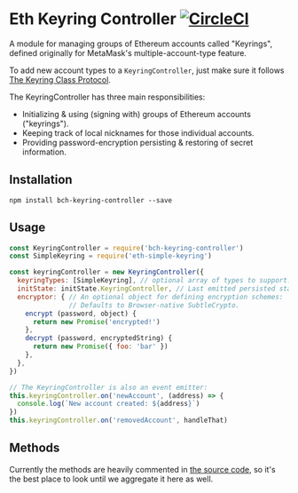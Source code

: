 # Eth Keyring Controller [![CircleCI](https://circleci.com/gh/MetaMask/KeyringController.svg?style=svg)](https://circleci.com/gh/MetaMask/KeyringController)

A module for managing groups of Ethereum accounts called "Keyrings", defined originally for MetaMask's multiple-account-type feature.

To add new account types to a `KeyringController`, just make sure it follows [The Keyring Class Protocol](./docs/keyring.md).

The KeyringController has three main responsibilities:
- Initializing & using (signing with) groups of Ethereum accounts ("keyrings").
- Keeping track of local nicknames for those individual accounts.
- Providing password-encryption persisting & restoring of secret information.

## Installation

`npm install bch-keyring-controller --save`

## Usage

```javascript
const KeyringController = require('bch-keyring-controller')
const SimpleKeyring = require('eth-simple-keyring')

const keyringController = new KeyringController({
  keyringTypes: [SimpleKeyring], // optional array of types to support.
  initState: initState.KeyringController, // Last emitted persisted state.
  encryptor: { // An optional object for defining encryption schemes:
               // Defaults to Browser-native SubtleCrypto.
    encrypt (password, object) {
      return new Promise('encrypted!')
    },
    decrypt (password, encryptedString) {
      return new Promise({ foo: 'bar' })
    },
  },
})

// The KeyringController is also an event emitter:
this.keyringController.on('newAccount', (address) => {
  console.log(`New account created: ${address}`)
})
this.keyringController.on('removedAccount', handleThat)
```

## Methods

Currently the methods are heavily commented in [the source code](./index.js), so it's the best place to look until we aggregate it here as well.

